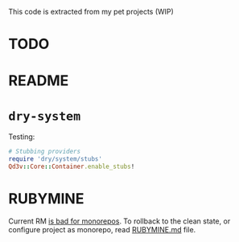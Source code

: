 This code is extracted from my pet projects (WIP)

# TODO

# README

# `dry-system`

Testing:

```ruby
# Stubbing providers
require 'dry/system/stubs'
Qd3v::Core::Container.enable_stubs!
```

# RUBYMINE

Current RM [is bad for monorepos](https://youtrack.jetbrains.com/issue/RUBY-33468/Run-configurations-issues-with-monorepo-approach). 
To rollback to the clean state, or configure project as monorepo, read [RUBYMINE.md](RUBYMINE.md) file.
